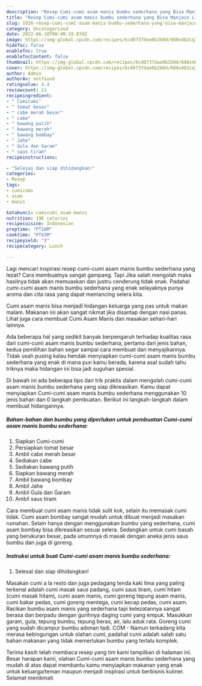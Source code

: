 ```yaml
---
description: "Resep Cumi-cumi asam manis bumbu sederhana yang Bisa Manjain Lidah"
title: "Resep Cumi-cumi asam manis bumbu sederhana yang Bisa Manjain Lidah"
slug: 1026-resep-cumi-cumi-asam-manis-bumbu-sederhana-yang-bisa-manjain-lidah
category: Uncategorized
date: 2022-06-10T00:40:19.839Z
image: https://img-global.cpcdn.com/recipes/6cd0737dae8b2b0d/680x482cq70/cumi-cumi-asam-manis-bumbu-sederhana-foto-resep-utama.jpg
hideToc: false
enableToc: true
enableTocContent: false
thumbnail: https://img-global.cpcdn.com/recipes/6cd0737dae8b2b0d/680x482cq70/cumi-cumi-asam-manis-bumbu-sederhana-foto-resep-utama.jpg
cover: https://img-global.cpcdn.com/recipes/6cd0737dae8b2b0d/680x482cq70/cumi-cumi-asam-manis-bumbu-sederhana-foto-resep-utama.jpg
author: Admin
authorAv: notfound
ratingvalue: 4.4
reviewcount: 21
recipeingredient:
- " Cumicumi"
- " tomat besar"
- " cabe merah besar"
- " cabe"
- " bawang putih"
- " bawang merah"
- " bawang bombay"
- " Jahe"
- " Gula dan Garam"
- " saus tiram"
recipeinstructions:

- "Selesai dan siap dihidangkan!"
categories:
- Resep
tags:
- cumicumi
- asam
- manis

katakunci: cumicumi asam manis 
nutrition: 196 calories
recipecuisine: Indonesian
preptime: "PT18M"
cooktime: "PT43M"
recipeyield: "3"
recipecategory: Lunch

---
```



Lagi mencari inspirasi resep cumi-cumi asam manis bumbu sederhana yang lezat? Cara membuatnya sangat gampang. Tapi Jika salah mengolah maka hasilnya tidak akan memuaskan dan justru cenderung tidak enak. Padahal cumi-cumi asam manis bumbu sederhana yang enak selayaknya punya aroma dan cita rasa yang dapat memancing selera kita.


Cumi asam manis bisa menjadi hidangan keluarga yang pas untuk makan malam. Makanan ini akan sangat nikmat jika disantap dengan nasi panas. Lihat juga cara membuat Cumi Asam Manis dan masakan sehari-hari lainnya.

Ada beberapa hal yang sedikit banyak berpengaruh terhadap kualitas rasa dari cumi-cumi asam manis bumbu sederhana, pertama dari jenis bahan, kedua pemilihan bahan segar sampai cara membuat dan menyajikannya. Tidak usah pusing kalau hendak menyiapkan cumi-cumi asam manis bumbu sederhana yang enak di mana pun kamu berada, karena asal sudah tahu triknya maka hidangan ini bisa jadi suguhan spesial.


Di bawah ini ada beberapa tips dan trik praktis dalam mengolah cumi-cumi asam manis bumbu sederhana yang siap dikreasikan. Kamu dapat menyiapkan Cumi-cumi asam manis bumbu sederhana menggunakan 10 jenis bahan dan 0 langkah pembuatan. Berikut ini langkah-langkah dalam membuat hidangannya.

<!--inarticleads1-->

##### Bahan-bahan dan bumbu yang diperlukan untuk pembuatan Cumi-cumi asam manis bumbu sederhana:

1. Siapkan  Cumi-cumi
1. Persiapkan  tomat besar
1. Ambil  cabe merah besar
1. Sediakan  cabe
1. Sediakan  bawang putih
1. Siapkan  bawang merah
1. Ambil  bawang bombay
1. Ambil  Jahe
1. Ambil  Gula dan Garam
1. Ambil  saus tiram


Cara membuat cumi asam manis tidak sulit kok, selain itu memasak cumi tidak. Cumi asam bombay sangat mudah untuk dibuat menjadi masakan rumahan. Selain hanya dengan menggunakan bumbu yang sederhana, cumi asam bombay bisa dikreasikan sesuai selera. Sedangkan untuk cumi basah yang berukuran besar, pada umumnya di masak dengan aneka jenis saus bumbu dan juga di goreng. 

<!--inarticleads2-->

##### Instruksi untuk buat Cumi-cumi asam manis bumbu sederhana:


1. Selesai dan siap dihidangkan!

Masakan cumi a la resto dan juga pedagang tenda kaki lima yang paling terkenal adalah cumi masak saus padang, cumi saus tiram, cumi hitam (cumi masak hitam), cumi asam manis, cumi goreng tepung asam manis, cumi bakar pedas, cumi goreng mentega, cumi kecap pedas, cumi asam. Racikan bumbu asam manis yang sederhana tapi kelezatannya sangat berasa dan berpadu dengan gurihnya daging cumi yang empuk. Masukkan garam, gula, tepung bumbu, tepung beras, air, lalu aduk rata. Goreng cumi yang sudah dicampur bumbu adonan tadi. COM - Namun terkadang kita merasa kebingungan untuk olahan cumi, padahal cumi adalah salah satu bahan makanan yang tidak memerlukan bumbu yang terlalu komplek. 

Terima kasih telah membaca resep yang tim kami tampilkan di halaman ini. Besar harapan kami, olahan Cumi-cumi asam manis bumbu sederhana yang mudah di atas dapat membantu kamu menyiapkan makanan yang enak untuk keluarga/teman maupun menjadi inspirasi untuk berbisnis kuliner. Selamat menikmati
